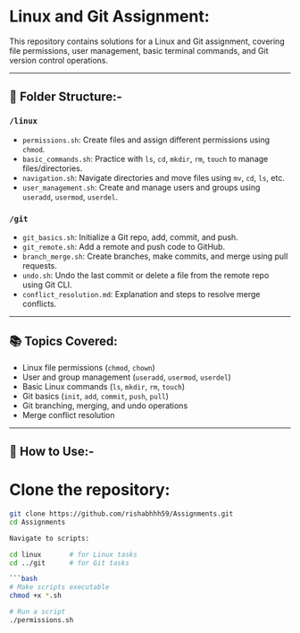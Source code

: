 # Linux and Git Assignment:

This repository contains solutions for a Linux and Git assignment, covering file permissions, user management, basic terminal commands, and Git version control operations.

---

## 📁 Folder Structure:-

### `/linux`
- `permissions.sh`: Create files and assign different permissions using `chmod`.
- `basic_commands.sh`: Practice with `ls`, `cd`, `mkdir`, `rm`, `touch` to manage files/directories.
- `navigation.sh`: Navigate directories and move files using `mv`, `cd`, `ls`, etc.
- `user_management.sh`: Create and manage users and groups using `useradd`, `usermod`, `userdel`.

### `/git`
- `git_basics.sh`: Initialize a Git repo, add, commit, and push.
- `git_remote.sh`: Add a remote and push code to GitHub.
- `branch_merge.sh`: Create branches, make commits, and merge using pull requests.
- `undo.sh`: Undo the last commit or delete a file from the remote repo using Git CLI.
- `conflict_resolution.md`: Explanation and steps to resolve merge conflicts.

---

## 📚 Topics Covered:

- Linux file permissions (`chmod`, `chown`)
- User and group management (`useradd`, `usermod`, `userdel`)
- Basic Linux commands (`ls`, `mkdir`, `rm`, `touch`)
- Git basics (`init`, `add`, `commit`, `push`, `pull`)
- Git branching, merging, and undo operations
- Merge conflict resolution

---

## 🔧 How to Use:-

# Clone the repository:

```bash
git clone https://github.com/rishabhhh59/Assignments.git
cd Assignments

Navigate to scripts:

cd linux       # for Linux tasks
cd ../git      # for Git tasks

```bash
# Make scripts executable
chmod +x *.sh

# Run a script
./permissions.sh
